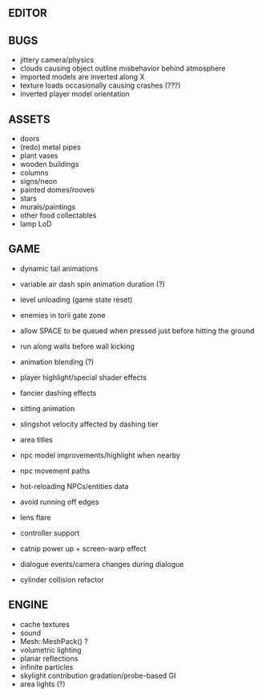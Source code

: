 EDITOR
------

BUGS
----
* jittery camera/physics
* clouds causing object outline misbehavior behind atmosphere
* imported models are inverted along X
* texture loads occasionally causing crashes (???)
* inverted player model orientation

ASSETS
------
* doors
* (redo) metal pipes
* plant vases
* wooden buildings
* columns
* signs/neon
* painted domes/rooves
* stars
* murals/paintings
* other food collectables
* lamp LoD

GAME
----
* dynamic tail animations
* variable air dash spin animation duration (?)
* level unloading (game state reset)

* enemies in torii gate zone
* allow SPACE to be queued when pressed just before hitting the ground
* run along walls before wall kicking
* animation blending (?)
* player highlight/special shader effects
* fancier dashing effects
* sitting animation
* slingshot velocity affected by dashing tier
* area titles
* npc model improvements/highlight when nearby
* npc movement paths
* hot-reloading NPCs/entities data
* avoid running off edges
* lens flare
* controller support
* catnip power up + screen-warp effect
* dialogue events/camera changes during dialogue
* cylinder collision refactor

ENGINE
------
* cache textures
* sound
* Mesh::MeshPack() ?
* volumetric lighting
* planar reflections
* infinite particles
* skylight contribution gradation/probe-based GI
* area lights (?)